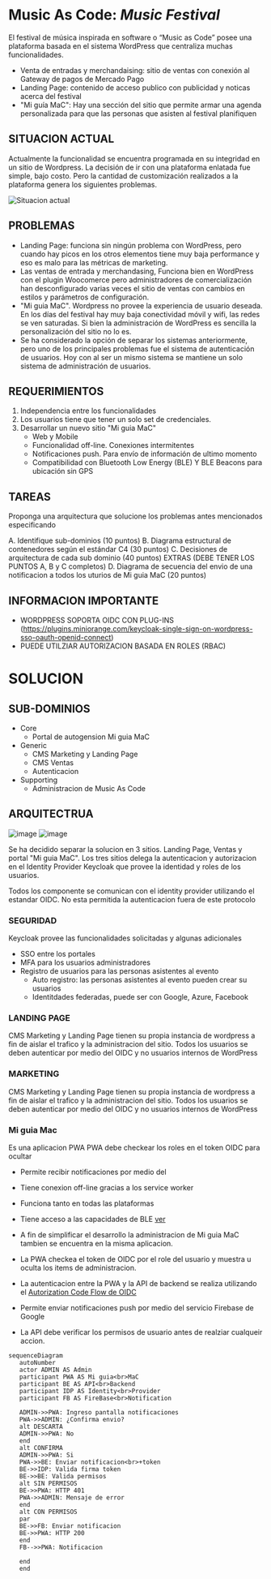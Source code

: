 # Music As Code: *Music Festival*

El festival de música inspirada en software o “Music as Code” posee una plataforma basada en el sistema WordPress que centraliza muchas funcionalidades.

- Venta de entradas y merchandaising: sitio de ventas con conexión al Gateway de pagos de Mercado Pago
- Landing Page:  contenido de acceso publico con publicidad y noticas acerca del festival 
- "Mi guía MaC": Hay una sección del sitio que permite armar una agenda personalizada para que las personas que asisten al festival planifiquen 

## SITUACION ACTUAL

Actualmente la funcionalidad se encuentra programada en su integridad en un sitio de Wordpress. La decisión de ir con una plataforma enlatada fue simple, bajo costo. Pero la cantidad de customización realizados a la plataforma genera los siguientes problemas.

![Situacion actual](./antes.drawio.svg)

## PROBLEMAS

- Landing Page:  funciona sin ningún problema con WordPress, pero cuando hay picos en los otros elementos tiene muy baja performance y eso es malo para las métricas de marketing.
- Las ventas de entrada y merchandasing, Funciona bien en WordPress con el plugin Woocomerce pero administradores de comercialización han desconfigurado varias veces el sitio de ventas con cambios en estilos y parámetros de configuración. 
- "Mi guia MaC". Wordpress no provee la experiencia de usuario deseada. En los días del festival hay muy baja conectividad móvil y wifi, las redes se ven saturadas. Si bien la administración de WordPress es sencilla la personalización del sitio no lo es.
- Se ha considerado la opción de separar los sistemas anteriormente, pero uno de los principales problemas fue el sistema de autenticación de usuarios. Hoy con al ser un mismo sistema se mantiene un solo sistema de administración de usuarios.

## REQUERIMIENTOS

1. Independencia entre los funcionalidades 
2. Los usuarios tiene que tener un solo set de credenciales.
3. Desarrollar un nuevo sitio "Mi guia MaC"
   - Web y Mobile
   - Funcionalidad off-line. Conexiones intermitentes
   - Notificaciones push. Para envío de información de ultimo momento
   - Compatibilidad con Bluetooth Low Energy (BLE) Y BLE Beacons para ubicación sin GPS

## TAREAS

Proponga una arquitectura que solucione los problemas antes mencionados especificando

A. Identifique sub-dominios (10 puntos)
B. Diagrama estructural de contenedores según el estándar C4 (30 puntos)
C. Decisiones de arquitectura de cada sub dominio (40 puntos)
EXTRAS (DEBE TENER LOS PUNTOS A, B y C completos)
D. Diagrama de secuencia del envio de una notificacion a todos los uturios de Mi guia MaC (20 puntos)


## INFORMACION IMPORTANTE

- WORDPRESS SOPORTA OIDC CON PLUG-INS (https://plugins.miniorange.com/keycloak-single-sign-on-wordpress-sso-oauth-openid-connect)
- PUEDE UTILZIAR AUTORIZACION BASADA EN ROLES (RBAC)

# SOLUCION

## SUB-DOMINIOS
- Core
   - Portal de autogension Mi guia MaC
- Generic
   - CMS Marketing y Landing Page
   - CMS Ventas
   - Autenticacion
- Supporting
   - Administracion de Music As Code

## ARQUITECTRUA
![image](https://github.com/user-attachments/assets/e87e68fe-b7d1-4196-88d1-76c42f279f6c)
![image](https://github.com/user-attachments/assets/c75881bc-cadb-46e2-bc26-0ff7eb4d8b91)


Se ha decidido separar la solucion en 3 sitios. Landing Page, Ventas y portal "Mi guia MaC". Los tres sitios delega la autenticacion y autorizacion en el Identity Provider Keycloak que provee la identidad y roles de los usuarios. 

Todos los componente se comunican con el identity provider utilizando el estandar OIDC. No esta permitida la autenticacion fuera de este protocolo

### SEGURIDAD
Keycloak provee las funcionalidades solicitadas y algunas adicionales
- SSO entre los portales
- MFA para los usuarios administradores
- Registro de usuarios para las personas asistentes al evento
   - Auto registro: las personas asistentes al evento pueden crear su usuarios
   - Identitdades federadas, puede ser con Google, Azure, Facebook


### LANDING PAGE
CMS Marketing y Landing Page tienen su propia instancia de wordpress a fin de aislar el trafico y la administracion del sitio. Todos los usuarios se deben autenticar por medio del OIDC y no usuarios internos de WordPress

### MARKETING
CMS Marketing y Landing Page tienen su propia instancia de wordpress a fin de aislar el trafico y la administracion del sitio. Todos los usuarios se deben autenticar por medio del OIDC y no usuarios internos de WordPress

### Mi guia Mac

Es una aplicacion PWA
PWA debe checkear los roles en el token OIDC para ocultar 
- Permite recibir notificaciones por medio del  
- Tiene conexion off-line gracias a los service worker
- Funciona tanto en todas las plataformas 
- Tiene acceso a las capacidades de BLE [ver](https://github.com/WebBluetoothCG/web-bluetooth/blob/main/implementation-status.md)
- A fin de simplificar el desarrollo la administracion de Mi guia MaC tambien se encuentra en la misma aplicacion. 
- La PWA checkea el token de OIDC por el role del usuario y muestra u oculta los items de administracion.

- La autenticacion entre la PWA y la API de backend se realiza utilizando el [Autorization Code Flow de OIDC](https://datatracker.ietf.org/doc/html/rfc6749#section-1.3.1)
- Permite enviar notificaciones push por medio del servicio Firebase de Google
- La API debe verificar los permisos de usuario antes de realziar cualqueir accion.




```mermaid
sequenceDiagram
   autoNumber
   actor ADMIN AS Admin
   participant PWA AS Mi guia<br>MaC
   participant BE AS API<br>Backend
   participant IDP AS Identity<br>Provider
   participant FB AS FireBase<br>Notification
   
   ADMIN->>PWA: Ingreso pantalla notificaciones
   PWA->>ADMIN: ¿Confirma envio?
   alt DESCARTA
   ADMIN->>PWA: No
   end
   alt CONFIRMA
   ADMIN->>PWA: Si
   PWA->>BE: Enviar notificacion<br>+token
   BE->>IDP: Valida firma token
   BE->>BE: Valida permisos
   alt SIN PERMISOS
   BE->>PWA: HTTP 401
   PWA->>ADMIN: Mensaje de error
   end
   alt CON PERMISOS
   par
   BE->>FB: Enviar notificacion
   BE->>PWA: HTTP 200
   end
   FB-->>PWA: Notificacion
   
   end
   end

```
